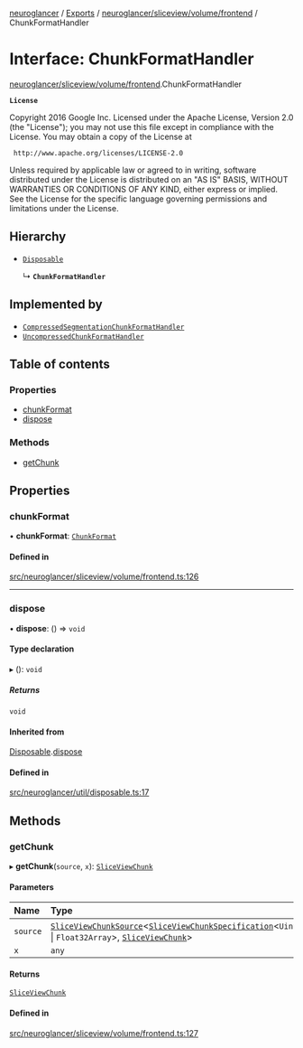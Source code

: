 [neuroglancer](../README.md) / [Exports](../modules.md) / [neuroglancer/sliceview/volume/frontend](../modules/neuroglancer_sliceview_volume_frontend.md) / ChunkFormatHandler

# Interface: ChunkFormatHandler

[neuroglancer/sliceview/volume/frontend](../modules/neuroglancer_sliceview_volume_frontend.md).ChunkFormatHandler

**`License`**

Copyright 2016 Google Inc.
Licensed under the Apache License, Version 2.0 (the "License");
you may not use this file except in compliance with the License.
You may obtain a copy of the License at

     http://www.apache.org/licenses/LICENSE-2.0

Unless required by applicable law or agreed to in writing, software
distributed under the License is distributed on an "AS IS" BASIS,
WITHOUT WARRANTIES OR CONDITIONS OF ANY KIND, either express or implied.
See the License for the specific language governing permissions and
limitations under the License.

## Hierarchy

- [`Disposable`](neuroglancer_util_disposable.Disposable.md)

  ↳ **`ChunkFormatHandler`**

## Implemented by

- [`CompressedSegmentationChunkFormatHandler`](../classes/neuroglancer_sliceview_compressed_segmentation_chunk_format.CompressedSegmentationChunkFormatHandler.md)
- [`UncompressedChunkFormatHandler`](../classes/neuroglancer_sliceview_uncompressed_chunk_format.UncompressedChunkFormatHandler.md)

## Table of contents

### Properties

- [chunkFormat](neuroglancer_sliceview_volume_frontend.ChunkFormatHandler.md#chunkformat)
- [dispose](neuroglancer_sliceview_volume_frontend.ChunkFormatHandler.md#dispose)

### Methods

- [getChunk](neuroglancer_sliceview_volume_frontend.ChunkFormatHandler.md#getchunk)

## Properties

### chunkFormat

• **chunkFormat**: [`ChunkFormat`](neuroglancer_sliceview_volume_frontend.ChunkFormat.md)

#### Defined in

[src/neuroglancer/sliceview/volume/frontend.ts:126](https://github.com/ActiveBrainAtlas2/neuroglancer/blob/91617476/src/neuroglancer/sliceview/volume/frontend.ts#L126)

___

### dispose

• **dispose**: () => `void`

#### Type declaration

▸ (): `void`

##### Returns

`void`

#### Inherited from

[Disposable](neuroglancer_util_disposable.Disposable.md).[dispose](neuroglancer_util_disposable.Disposable.md#dispose)

#### Defined in

[src/neuroglancer/util/disposable.ts:17](https://github.com/ActiveBrainAtlas2/neuroglancer/blob/91617476/src/neuroglancer/util/disposable.ts#L17)

## Methods

### getChunk

▸ **getChunk**(`source`, `x`): [`SliceViewChunk`](../classes/neuroglancer_sliceview_frontend.SliceViewChunk.md)

#### Parameters

| Name | Type |
| :------ | :------ |
| `source` | [`SliceViewChunkSource`](../classes/neuroglancer_sliceview_frontend.SliceViewChunkSource.md)<[`SliceViewChunkSpecification`](neuroglancer_sliceview_base.SliceViewChunkSpecification.md)<`Uint32Array` \| `Float32Array`\>, [`SliceViewChunk`](../classes/neuroglancer_sliceview_frontend.SliceViewChunk.md)\> |
| `x` | `any` |

#### Returns

[`SliceViewChunk`](../classes/neuroglancer_sliceview_frontend.SliceViewChunk.md)

#### Defined in

[src/neuroglancer/sliceview/volume/frontend.ts:127](https://github.com/ActiveBrainAtlas2/neuroglancer/blob/91617476/src/neuroglancer/sliceview/volume/frontend.ts#L127)
